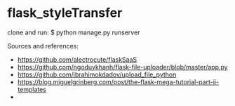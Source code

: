 # flask_styleTransfer

clone and run:
$ python manage.py runserver

Sources and references:
- https://github.com/alectrocute/flaskSaaS
- https://github.com/ngoduykhanh/flask-file-uploader/blob/master/app.py
- https://github.com/ibrahimokdadov/upload_file_python
- https://blog.miguelgrinberg.com/post/the-flask-mega-tutorial-part-ii-templates
- 